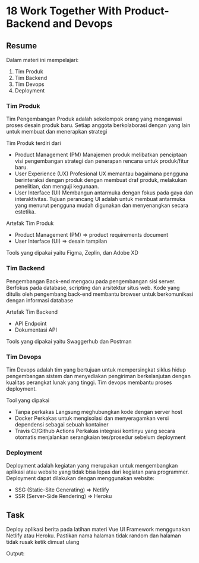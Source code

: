 # 18 Work Together With Product-Backend and Devops
## Resume

Dalam materi ini mempelajari:
1. Tim Produk
2. Tim Backend
3. Tim Devops
4. Deployment

### Tim Produk
Tim Pengembangan Produk adalah sekelompok orang yang mengawasi proses desain produk baru. Setiap anggota berkolaborasi dengan yang lain untuk membuat dan menerapkan strategi

Tim Produk terdiri dari
- Product Management (PM) 
    Manajemen produk melibatkan penciptaan visi pengembangan strategi dan penerapan rencana untuk produk/fitur baru.
- User Experience (UX)
    Profesional UX memantau bagaimana pengguna berinteraksi dengan produk dengan membuat draf produk, melakukan penelitian, dan menguji kegunaan.
- User Interface (UI)
    Membangun antarmuka dengan fokus pada gaya dan interaktivitas. Tujuan perancang UI adalah untuk membuat antarmuka yang menurut pengguna mudah digunakan dan menyenangkan secara estetika.

Artefak Tim Produk
- Product Management (PM) => product requirements document
- User Interface (UI) => desain tampilan

Tools yang dipakai yaitu Figma, Zeplin, dan Adobe XD

### Tim Backend
Pengembangan Back-end mengacu pada pengembangan sisi server. Berfokus pada database, scripting dan arsitektur situs web.
Kode yang ditulis oleh pengembang back-end membantu browser untuk berkomunikasi dengan informasi database

Artefak Tim Backend
- API Endpoint
- Dokumentasi API

Tools yang dipakai yaitu Swaggerhub dan Postman 

### Tim Devops
Tim Devops adalah tim yang bertujuan untuk mempersingkat siklus hidup pengembangan sistem dan menyediakan pengiriman berkelanjutan dengan kualitas perangkat lunak yang tinggi. Tim devops membantu proses deployment.

Tool yang dipakai
- Tanpa perkakas
    Langsung meghubungkan kode dengan server host
- Docker
    Perkakas untuk mengisolasi dan menyeragamkan versi dependensi sebagai sebuah kontainer
- Travis CI/Github Actions
    Perkakas integrasi kontinyu yang secara otomatis menjalankan serangkaian tes/prosedur sebelum deployment

### Deployment
Deployment adalah kegiatan yang merupakan untuk mengembangkan aplikasi atau website yang tidak bisa lepas dari kegiatan para programmer.
Deployment dapat dilakukan dengan menggunakan website:
- SSG (Static-Site Generating) => Netlify
- SSR (Server-Side Rendering) => Heroku

## Task
Deploy aplikasi berita pada latihan materi Vue UI Framework menggunakan Netlify atau Heroku. Pastikan nama halaman tidak random dan halaman tidak rusak ketik dimuat ulang

Output:
![]()